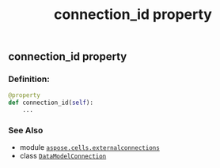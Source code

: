 ﻿---
title: connection_id property
second_title: Aspose.Cells for Python via .NET API References
description: 
type: docs
weight: 90
url: /aspose.cells.externalconnections/datamodelconnection/connection_id/
is_root: false
---

## connection_id property

### Definition:
```python
@property
def connection_id(self):
    ...
```

### See Also
* module [`aspose.cells.externalconnections`](../../)
* class [`DataModelConnection`](/cells/python-net/aspose.cells.externalconnections/datamodelconnection)
